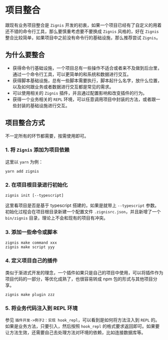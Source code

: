# 项目整合

跟现有业务项目整合是 `Zignis` 开发的初衷，如果一个项目已经有了自定义的用着还不错的命令行工具，那么要慎重考虑要不要换成 `Zignis` 风格的，好在 `Zignis` 整合比较简单，如果项目中之前没有命令行的基础设施，那么推荐尝试 `Zignis`。

## 为什么要整合

- 获得命令行基础设施，一个项目总有一些操作不适合或者来不及做到后台里，通过一个命令行工具，可以更简单的和系统和数据进行交互。
- 获得脚本基础设施，总有一些脚本需要执行，脚本起什么名字，放什么位置，以及如何跟业务或者数据进行交互都是常见的需求。
- 可以使用相关的 `Zignis` 插件，并且通过配置影响和改变插件的行为。
- 获得一个业务相关的 `REPL` 环境，可以任意调用项目中封装的方法，或者跟一些封装的基础设施进行交互。

## 项目整合方式

不一定所有的环节都需要，按需使用即可。

### 1. 将 `Zignis` 添加为项目依赖

这里以 `yarn` 为例：

```
yarn add zignis
```

### 2. 在项目根目录进行初始化

```
zignis init [--typescript]
```

这里看项目是否是基于 typescript 搭建的，如果是就带上 `--typescript` 参数。初始化过程会在项目根目录新建一个配置文件 `.zignisrc.json`，并且新增了一个 `bin/zignis` 目录，理论上不会和现有的项目有冲突。

### 3. 添加一些命令或脚本

```
zignis make command xxx
zignis make script yyy
```

### 4. 定义项目自己的插件

类似于渐进式开发的理念，一个插件如果只是自己的项目中使用，可以将插件作为项目代码的一部分，等优化成熟了，也很容易转成 npm 包的形式与其他项目分享。

```
zignis make plugin zzz
```

### 5. 将业务代码注入到 REPL 环境

参见 `插件开发->例子2：实现 hook_repl`，可以看到是如何将方法注入到 `REPL` 的。如果是业务方法，只要引入，然后按照 `hook_repl` 的格式要求返回即可。如果要让方法生效，还需要自己去处理方法对环境的依赖，比如连接数据库等。